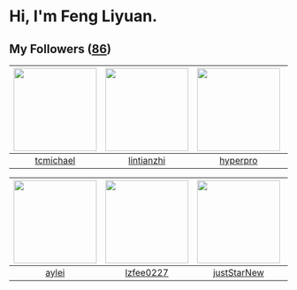 # Hi, I'm Feng Liyuan.

## My Followers ([86](https://github.com/SunRunAway?tab=followers))

| <img src="https://avatars3.githubusercontent.com/u/1506474?v=4" width="150" height="150" /> | <img src="https://avatars3.githubusercontent.com/u/1457382?v=4" width="150" height="150" /> | <img src="https://avatars1.githubusercontent.com/u/2445111?v=4" width="150" height="150" /> | <img src="https://avatars0.githubusercontent.com/u/1070352?v=4" width="150" height="150" /> |
| :-----------------------------------------------------------------------------------------: | :-----------------------------------------------------------------------------------------: | :-----------------------------------------------------------------------------------------: | :-----------------------------------------------------------------------------------------: |
|                          [tcmichael](https://github.com/tcmichael)                          |                         [lintianzhi](https://github.com/lintianzhi)                         |                           [hyperpro](https://github.com/hyperpro)                           |                              [b41sh](https://github.com/b41sh)                              |

| <img src="https://avatars1.githubusercontent.com/u/18556593?v=4" width="150" height="150" /> | <img src="https://avatars1.githubusercontent.com/u/1984045?v=4" width="150" height="150" /> | <img src="https://avatars2.githubusercontent.com/u/18233711?v=4" width="150" height="150" /> | <img src="https://avatars3.githubusercontent.com/u/38520451?v=4" width="150" height="150" /> |
| :------------------------------------------------------------------------------------------: | :-----------------------------------------------------------------------------------------: | :------------------------------------------------------------------------------------------: | :------------------------------------------------------------------------------------------: |
|                               [aylei](https://github.com/aylei)                              |                          [lzfee0227](https://github.com/lzfee0227)                          |                         [justStarNew](https://github.com/justStarNew)                        |                            [jammyyao](https://github.com/jammyyao)                           |